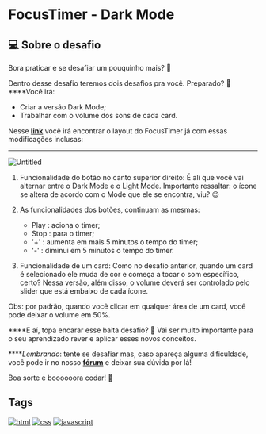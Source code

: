 
# FocusTimer - Dark Mode

## 💻 Sobre o desafio
Bora praticar e se desafiar um pouquinho mais? **💜**

Dentro desse desafio teremos dois desafios pra você. Preparado? 👀
****Você irá:

- Criar a versão Dark Mode;
- Trabalhar com o volume dos sons de cada card.

Nesse [**link**](https://www.figma.com/file/nlJJAVuGDc1tnDKqUW4FJA/Stage-05---Dark-Mode-FocusTimer/duplicate) você irá encontrar o layout do FocusTimer já com essas modificações inclusas:
****

![Untitled](https://s3-us-west-2.amazonaws.com/secure.notion-static.com/949f1b12-3170-4152-ad0b-9474bd1b36d1/Untitled.png)

1. Funcionalidade do botão no canto superior direito:
É ali que você vai alternar entre o Dark Mode e o Light Mode.
Importante ressaltar: o ícone se altera de acordo com o Mode que ele se encontra, viu? 😉

2. As funcionalidades dos botões, continuam as mesmas:
    - Play   : aciona o timer;
    - Stop   : para o timer;
    - '+'    : aumenta em mais 5 minutos o tempo do timer;
    - '-'    : diminui em 5 minutos o tempo do timer.
3. Funcionalidade de um card: 
Como no desafio anterior, quando um card é selecionado ele muda de cor e começa a tocar o som específico, certo? 
Nessa versão, além disso, o volume deverá ser controlado pelo slider que está embaixo de cada ícone.

Obs: por padrão, quando você clicar em qualquer área de um card, você pode deixar o volume em 50%.

****E aí, topa encarar esse baita desafio? **💜**
Vai ser muito importante para o seu aprendizado rever e aplicar esses novos conceitos. 

*****Lembrando*: tente se desafiar mas, caso apareça alguma dificuldade, você pode ir no nosso **[fórum](https://app.rocketseat.com.br/h/forum/explorer)** e deixar sua dúvida por lá!

Boa sorte e boooooora codar! **🚀**

## Tags
[![html](https://camo.githubusercontent.com/fb8d8c63bd6142333a82e82c2e255f2cbdeb008bf56c96464ded3c032c0032a6/68747470733a2f2f696d672e736869656c64732e696f2f62616467652f48746d6c352d3035313232413f7374796c653d666c6174266c6f676f3d68746d6c35)](https://developer.mozilla.org/en-US/docs/Web/HTML)
[![css](https://camo.githubusercontent.com/12031019e79c64fd983746f4cd893a528603b8b76e226fcaf970e6761c970a3e/68747470733a2f2f696d672e736869656c64732e696f2f62616467652f437373332d3035313232413f7374796c653d666c6174266c6f676f3d63737333)](https://developer.mozilla.org/en-US/docs/Web/CSS)
[![javascript](https://camo.githubusercontent.com/81e2b21363c97f16147a7e90b2cb977d4e79e9287be2406b3fb634cec8e65681/68747470733a2f2f696d672e736869656c64732e696f2f62616467652f4a6176617363726970742d3035313232413f7374796c653d666c6174266c6f676f3d6a617661736372697074)](https://developer.mozilla.org/en-US/docs/Web/javascript)

